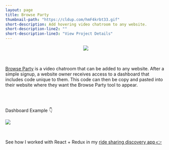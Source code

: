```yaml
---
layout: page
title: Browse Party
thumbnail-path: "https://cldup.com/hmF4krbt33.gif"
short-description: Add hovering video chatroom to any website.
short-description-line2: ""
short-description-line3: "View Project Details"
---
```



<div style="text-align:center;">
  <img src="https://cldup.com/hmF4krbt33.gif" frameborder="0" allowfullscreen>
</div>

<br>
<br>

<a href="https://browse-party.herokuapp.com/">Browse Party</a> is a video chatroom that can be added to any website. After a simple signup, a website owner receives access to a dashboard that includes code unique to them. This code can then be copy and pasted into their website where they want the Browse Party tool to appear.


<br>
<br>


Dashboard Example 👇

![](https://cldup.com/yzIAsoKGeH.png)


<br>


See how I worked with React + Redux in my [ride sharing discovery app 👉](http://www.forgeon.info/portfolio/1-myTopStop/)

